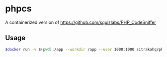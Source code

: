 # phpcs
A containerized version of https://github.com/squizlabs/PHP_CodeSniffer

## Usage
```bash
$docker run -v $(pwd):/app --workdir /app --user 1000:1000 sitrakahq/phpcbf
```
